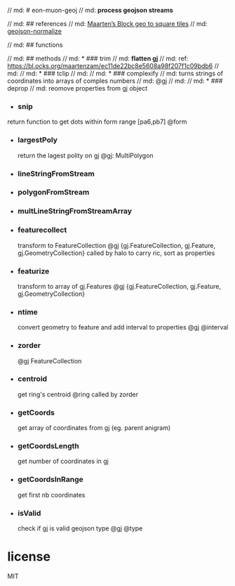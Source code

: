 
  // md: # eon-muon-geoj
  // md: **process geojson streams**

  // md: ## references
  // md: [Maarten’s Block geo to square tiles](https://bl.ocks.org/maartenzam/ec11de22bc8e5608a98f207f1c09bdb6)
  // md: [geojson-normalize](https://github.com/mapbox/geojson-normalize/blob/master/index.js)

  // md: ## functions

  // md: ## methods
  // md: * ### trim
  // md: **flatten gj**
  // md:  ref: https://bl.ocks.org/maartenzam/ec11de22bc8e5608a98f207f1c09bdb6
  // md:
  // md: * ### tclip
  // md:
  // md: * ### complexify
  // md:  turns strings of coordinates into arrays of comples numbers
  // md:  @gj
  // md:
  // md: * ### deprop
  // md:   reomove properties from gj object

* ### snip
 return function to get dots within form range [pa6,pb7]
  @form

* ### largestPoly
  return the lagest polity on gj
 @gj: MultiPolygon

* ### lineStringFromStream

* ### polygonFromStream

* ### multLineStringFromStreamArray

* ### featurecollect
    transform to FeatureCollection
    @gj  {gj.FeatureCollection, gj.Feature, gj.GeometryCollection}
    called by halo to carry ric, sort as properties

* ### featurize
    transform to array of gj.Features
    @gj  {gj.FeatureCollection, gj.Feature, gj.GeometryCollection}

* ### ntime
  convert geometry to feature and add interval to properties
  @gj
  @interval

* ### zorder
  @gj FeatureCollection

* ### centroid
  get ring's centroid
   @ring
   called by zorder

* ### getCoords
   get array of coordinates from gj (eg. parent anigram)

* ### getCoordsLength
   get number of coordinates in gj

* ### getCoordsInRange
   get first nb coordinates

* ### isValid
   check if gj is valid geojson type
   @gj
   @type


# license
MIT